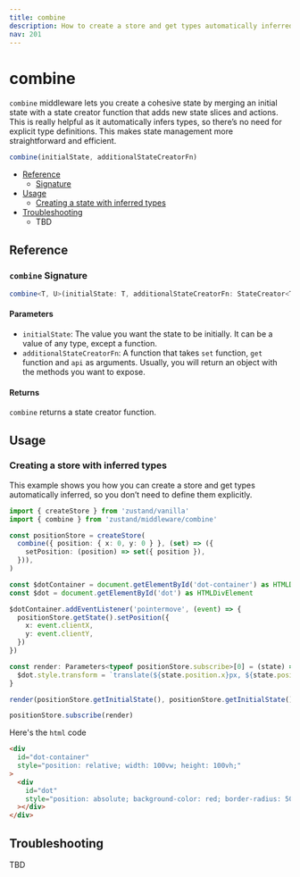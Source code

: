 ```yaml
---
title: combine
description: How to create a store and get types automatically inferred
nav: 201
---
```


# combine

`combine` middleware lets you create a cohesive state by merging an initial state with a state
creator function that adds new state slices and actions. This is really helpful as it automatically
infers types, so there’s no need for explicit type definitions. This makes state management more
straightforward and efficient.

```js
combine(initialState, additionalStateCreatorFn)
```

- [Reference](#reference)
  - [Signature](#combine-signature)
- [Usage](#usage)
  - [Creating a state with inferred types](#creating-a-state-wit-inferred-types)
- [Troubleshooting](#troubleshooting)
  - TBD

## Reference

### `combine` Signature

```ts
combine<T, U>(initialState: T, additionalStateCreatorFn: StateCreator<T, [], [], U>): StateCreator<Omit<T, keyof U> & U, [], []>
```

#### Parameters

- `initialState`: The value you want the state to be initially. It can be a value of any type,
  except a function.
- `additionalStateCreatorFn`: A function that takes `set` function, `get` function and `api` as
  arguments. Usually, you will return an object with the methods you want to expose.

#### Returns

`combine` returns a state creator function.

## Usage

### Creating a store with inferred types

This example shows you how you can create a store and get types automatically inferred, so you
don’t need to define them explicitly.

```ts
import { createStore } from 'zustand/vanilla'
import { combine } from 'zustand/middleware/combine'

const positionStore = createStore(
  combine({ position: { x: 0, y: 0 } }, (set) => ({
    setPosition: (position) => set({ position }),
  })),
)

const $dotContainer = document.getElementById('dot-container') as HTMLDivElement
const $dot = document.getElementById('dot') as HTMLDivElement

$dotContainer.addEventListener('pointermove', (event) => {
  positionStore.getState().setPosition({
    x: event.clientX,
    y: event.clientY,
  })
})

const render: Parameters<typeof positionStore.subscribe>[0] = (state) => {
  $dot.style.transform = `translate(${state.position.x}px, ${state.position.y}px)`
}

render(positionStore.getInitialState(), positionStore.getInitialState())

positionStore.subscribe(render)
```

Here's the `html` code

```html
<div
  id="dot-container"
  style="position: relative; width: 100vw; height: 100vh;"
>
  <div
    id="dot"
    style="position: absolute; background-color: red; border-radius: 50%; left: -10px; top: -10px; width: 20px; height: 20px;"
  ></div>
</div>
```

## Troubleshooting

TBD
